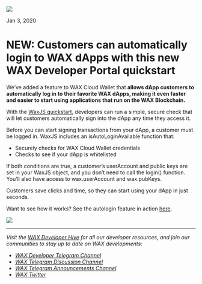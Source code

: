![](https://i.imgur.com/tM0sTGz.png)

Jan 3, 2020


**NEW: Customers can automatically login to WAX dApps with this new WAX Developer Portal quickstart**
=================================================================================================


We’ve added a feature to WAX Cloud Wallet that **allows dApp customers
to automatically log in to their favorite WAX dApps, making it even
faster and easier to start using applications that run on the WAX
Blockchain.**

With the [WaxJS quickstart](https://developer.wax.io/waa/use-waxjs/),
developers can run a simple, secure check that will let customers
automatically sign into the dApp any time they access it.

Before you can start signing transactions from your dApp, a customer
must be logged in. WaxJS includes an isAutoLoginAvailable function that:

-   Securely checks for WAX Cloud Wallet credentials
-   Checks to see if your dApp is whitelisted

If both conditions are true, a customer’s userAccount and public keys
are set in your WaxJS object, and you don’t need to call the login()
function. You’ll also have access to wax.userAccount and wax.pubKeys.

Customers save clicks and time, so they can start using your dApp in
just seconds.

Want to see how it works? See the autologin feature in action
[here](https://developer.wax.io/waa/waxjs-demo/).

![](https://i.imgur.com/uyAyqUf.png)

---

*Visit the [WAX Developer Hive](https://developer.wax.io/) for all our
developer resources, and join our communities to stay up to date on WAX
developments:*

-   [*WAX Developer Telegram Channel*](https://t.me/waxdevelopers)
-   [*WAX Telegram Discussion Channel*](https://t.me/wax_io)
-   [*WAX Telegram Announcements
    Channel*](https://t.me/waxtokenannoucements)
-   *[WAX Twitter](https://twitter.com/wax_io)*